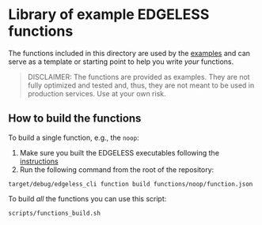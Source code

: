 # Library of example EDGELESS functions

The functions included in this directory are used by the
[examples](../examples/README.md) and can serve as a template or starting point to help you write _your_ functions.

> DISCLAIMER: The functions are provided as examples. They are not fully
> optimized and tested and, thus, they are not meant to be used in production
> services. Use at your own risk.

## How to build the functions

To build a single function, e.g., the `noop`:

1. Make sure you built the EDGELESS executables following the [instructions](../BUILDING.md)
2. Run the following command from the root of the repository:

```shell
target/debug/edgeless_cli function build functions/noop/function.json
```

To build *all* the functions you can use this script:

```shell
scripts/functions_build.sh
```